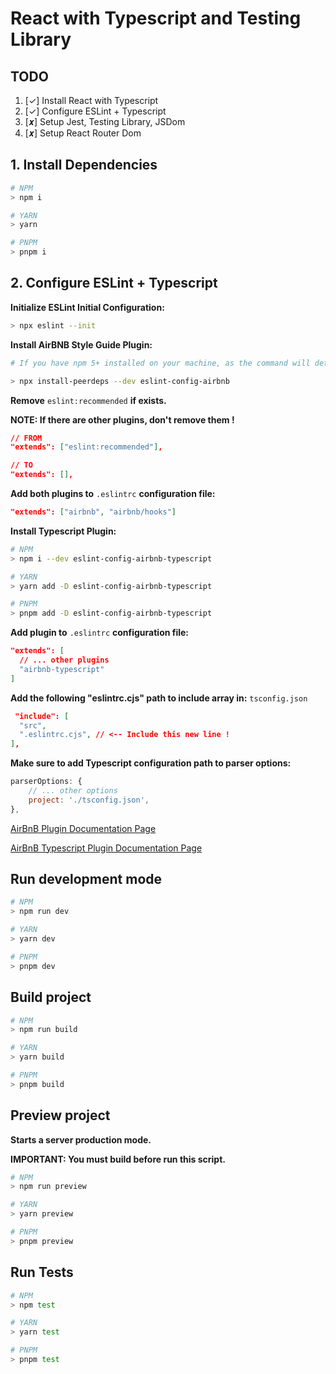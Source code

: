 # React with Typescript and Testing Library

## TODO

1. [✓] Install React with Typescript
2. [✓] Configure ESLint + Typescript
3. [𝒙] Setup Jest, Testing Library, JSDom
4. [𝒙] Setup React Router Dom

## 1. Install Dependencies

```bash
# NPM
> npm i

# YARN
> yarn

# PNPM
> pnpm i
```

## 2. Configure ESLint + Typescript

__Initialize ESLint Initial Configuration:__

```bash
> npx eslint --init
```

__Install AirBNB Style Guide Plugin:__

```bash
# If you have npm 5+ installed on your machine, as the command will detect that you are using yarn and will act accordingly.

> npx install-peerdeps --dev eslint-config-airbnb
```

__Remove__ ```eslint:recommended``` __if exists.__

__NOTE: If there are other plugins, don't remove them !__

```json
// FROM
"extends": ["eslint:recommended"],

// TO
"extends": [],
```

__Add both plugins to__ ```.eslintrc``` __configuration file:__

```json
"extends": ["airbnb", "airbnb/hooks"]
```

__Install Typescript Plugin:__

```bash
# NPM
> npm i --dev eslint-config-airbnb-typescript

# YARN
> yarn add -D eslint-config-airbnb-typescript

# PNPM
> pnpm add -D eslint-config-airbnb-typescript
```

__Add plugin to__ ```.eslintrc``` __configuration file:__

```json
"extends": [
  // ... other plugins
  "airbnb-typescript"
]
```

__Add the following "eslintrc.cjs" path to include array in:__ ```tsconfig.json```

```json
 "include": [
  "src",
  ".eslintrc.cjs", // <-- Include this new line !
],
```

__Make sure to add Typescript configuration path to parser options:__

```javascript
parserOptions: {
    // ... other options
    project: './tsconfig.json',
},
```

[AirBnB Plugin Documentation Page](https://www.npmjs.com/package/eslint-config-airbnb)

[AirBnB Typescript Plugin Documentation Page](https://www.npmjs.com/package/eslint-config-airbnb-typescript)
## Run development mode

```bash
# NPM
> npm run dev

# YARN
> yarn dev

# PNPM
> pnpm dev
```

## Build project

```bash
# NPM
> npm run build

# YARN
> yarn build

# PNPM
> pnpm build
```

## Preview project

__Starts a server production mode.__

__IMPORTANT: You must build before run this script.__

```bash
# NPM
> npm run preview

# YARN
> yarn preview

# PNPM
> pnpm preview
```

## Run Tests

```bash
# NPM
> npm test

# YARN
> yarn test

# PNPM
> pnpm test
```
